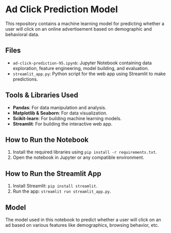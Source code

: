 # Ad Click Prediction Model

This repository contains a machine learning model for predicting whether a user will click on an online advertisement based on demographic and behavioral data.

## Files
- `ad-click-prediction-95.ipynb`: Jupyter Notebook containing data exploration, feature engineering, model building, and evaluation.
- `streamlit_app.py`: Python script for the web app using Streamlit to make predictions.

## Tools & Libraries Used
- **Pandas**: For data manipulation and analysis.
- **Matplotlib & Seaborn**: For data visualization.
- **Scikit-learn**: For building machine learning models.
- **Streamlit**: For building the interactive web app.

## How to Run the Notebook
1. Install the required libraries using `pip install -r requirements.txt`.
2. Open the notebook in Jupyter or any compatible environment.

## How to Run the Streamlit App
1. Install Streamlit: `pip install streamlit`.
2. Run the app: `streamlit run streamlit_app.py`.

## Model
The model used in this notebook  to predict whether a user will click on an ad based on various features like demographics, browsing behavior, etc.
